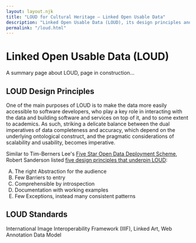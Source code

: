 ```yaml
---
layout: layout.njk
title: "LOUD for Cultural Heritage – Linked Open Usable Data"
description: "Linked Open Usable Data (LOUD), its design principles and its standards: International Image Interoperability Framework (IIIF), Linked Art, Web Annotation Data Model."
permalink: "/loud.html"
---
```


<style type="text/css">
    ol { list-style-type: upper-alpha; }
</style>

# Linked Open Usable Data (LOUD)

A summary page about LOUD, page in construction...

## LOUD Design Principles

One of the main purposes of LOUD is to make the data more easily accessible to software developers, who play a key role in interacting with the data and building software and services on top of it, and to some extent to academics. As such, striking a delicate balance between the dual imperatives of data completeness and accuracy, which depend on the underlying ontological construct, and the pragmatic considerations of scalability and usability, becomes imperative. 

Similar to Tim-Berners Lee's <a href="https://5stardata.info/en/" target="_blank">Five Star Open Data Deployment Scheme</a>, Robert Sanderson listed <a href="https://linked.art/loud/" target="_blank">five design principles that underpin LOUD</a>:

1. The right Abstraction for the audience
2. Few Barriers to entry
3. Comprehensible by introspection
4. Documentation with working examples
5. Few Exceptions, instead many consistent patterns

## LOUD Standards

International Image Interoperability Framework (IIIF), Linked Art, Web Annotation Data Model

